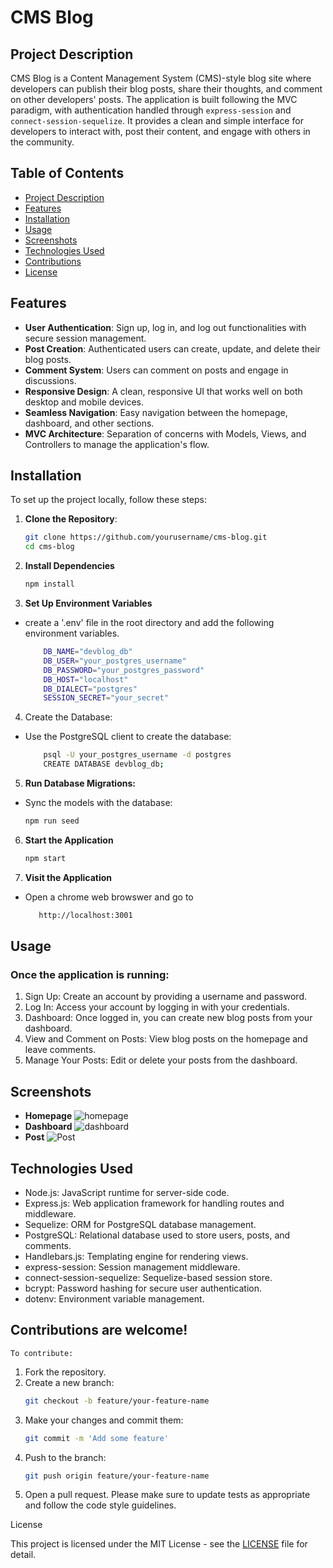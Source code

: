 # CMS Blog

## Project Description

CMS Blog is a Content Management System (CMS)-style blog site where developers can publish their blog posts, share their thoughts, and comment on other developers' posts. The application is built following the MVC paradigm, with authentication handled through `express-session` and `connect-session-sequelize`. It provides a clean and simple interface for developers to interact with, post their content, and engage with others in the community.


## Table of Contents
- [Project Description](#project-description)
- [Features](#features)
- [Installation](#installation)
- [Usage](#usage)
- [Screenshots](#screenshots)
- [Technologies Used](#technologies-used)
- [Contributions](#Contributions)
- [License](#license)



## Features

- **User Authentication**: Sign up, log in, and log out functionalities with secure session management.
- **Post Creation**: Authenticated users can create, update, and delete their blog posts.
- **Comment System**: Users can comment on posts and engage in discussions.
- **Responsive Design**: A clean, responsive UI that works well on both desktop and mobile devices.
- **Seamless Navigation**: Easy navigation between the homepage, dashboard, and other sections.
- **MVC Architecture**: Separation of concerns with Models, Views, and Controllers to manage the application's flow.

## Installation

To set up the project locally, follow these steps:

1. **Clone the Repository**:
   ```bash
   git clone https://github.com/yourusername/cms-blog.git
   cd cms-blog
2. **Install Dependencies**
    ```bash
    npm install
3. **Set Up Environment Variables**

- create a '.env' file in the root directory and add the following environment variables.
    ```bash
        DB_NAME="devblog_db"
        DB_USER="your_postgres_username"
        DB_PASSWORD="your_postgres_password"
        DB_HOST="localhost"
        DB_DIALECT="postgres"
        SESSION_SECRET="your_secret"
4. Create the Database:
- Use the PostgreSQL client to create the database:
    ```bash
        psql -U your_postgres_username -d postgres
        CREATE DATABASE devblog_db;
5. **Run Database Migrations:**
- Sync the models with the database:
    ```bash
    npm run seed
6. **Start the Application**
    ```bash
    npm start
7. **Visit the Application**
- Open a chrome web browswer and go to
     ``` bash
        http://localhost:3001

## Usage

### Once the application is running:

1. Sign Up: Create an account by providing a username and password.
2. Log In: Access your account by logging in with your credentials.
3. Dashboard: Once logged in, you can create new blog posts from your dashboard.
4. View and Comment on Posts: View blog posts on the homepage and leave comments.
5. Manage Your Posts: Edit or delete your posts from the dashboard.

## Screenshots

- **Homepage**
![homepage](public/assets/img/homepage.png)
- **Dashboard**
![dashboard](public/assets/img/Dashboard.png)
- **Post** 
![Post](public/assets/img/Posts.png)


## Technologies Used

- Node.js: JavaScript runtime for server-side code.
- Express.js: Web application framework for handling routes and middleware.
- Sequelize: ORM for PostgreSQL database management.
- PostgreSQL: Relational database used to store users, posts, and comments.
- Handlebars.js: Templating engine for rendering views.
- express-session: Session management middleware.
- connect-session-sequelize: Sequelize-based session store.
- bcrypt: Password hashing for secure user authentication.
- dotenv: Environment variable management.

## Contributions are welcome! 
`To contribute:`

1. Fork the repository.
2. Create a new branch:
    ```bash
    git checkout -b feature/your-feature-name


3. Make your changes and commit them:
    ```bash
    git commit -m 'Add some feature'

4. Push to the branch:
    ```bash
    git push origin feature/your-feature-name
5. Open a pull request.
Please make sure to update tests as appropriate and follow the code style guidelines.

License

This project is licensed under the MIT License - see the [LICENSE](LICENSE) file for detail.

